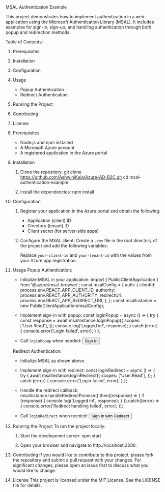 MSAL Authentication Example

This project demonstrates how to implement authentication in a web application using the Microsoft Authentication Library (MSAL). It includes examples for sign-in, sign-up, and handling authentication through both popup and redirection methods.

Table of Contents:
1. Prerequisites
2. Installation
3. Configuration
4. Usage
   - Popup Authentication
   - Redirect Authentication
5. Running the Project
6. Contributing
7. License

1. Prerequisites
   - Node.js and npm installed
   - A Microsoft Azure account
   - A registered application in the Azure portal

2. Installation
   1. Clone the repository:
      git clone https://github.com/AshwiniKala/Azure-AD-B2C.git
      cd msal-authentication-example

   2. Install the dependencies:
      npm install

3. Configuration
   1. Register your application in the Azure portal and obtain the following:
      - Application (client) ID
      - Directory (tenant) ID
      - Client secret (for server-side apps)

   2. Configure the MSAL client:
      Create a `.env` file in the root directory of the project and add the following variables:
     
      Replace `your-client-id` and `your-tenant-id` with the values from your Azure app registration.

4. Usage
   Popup Authentication:
   - Initialize MSAL in your application:
     import { PublicClientApplication } from '@azure/msal-browser';
     const msalConfig = {
       auth: {
         clientId: process.env.REACT_APP_CLIENT_ID,
         authority: process.env.REACT_APP_AUTHORITY,
         redirectUri: process.env.REACT_APP_REDIRECT_URI,
       },
     };
     const msalInstance = new PublicClientApplication(msalConfig);

   - Implement sign-in with popup:
     const loginPopup = async () => {
       try {
         const response = await msalInstance.loginPopup({
           scopes: ['User.Read'],
         });
         console.log('Logged in!', response);
       } catch (error) {
         console.error('Login failed', error);
       }
     };

   - Call `loginPopup` when needed:
     <button onClick={loginPopup}>Sign In</button>

   Redirect Authentication:
   - Initialize MSAL as shown above.

   - Implement sign-in with redirect:
     const loginRedirect = async () => {
       try {
         await msalInstance.loginRedirect({
           scopes: ['User.Read'],
         });
       } catch (error) {
         console.error('Login failed', error);
       }
     };

   - Handle the redirect callback:
     msalInstance.handleRedirectPromise().then((response) => {
       if (response) {
         console.log('Logged in!', response);
       }
     }).catch((error) => {
       console.error('Redirect handling failed', error);
     });

   - Call `loginRedirect` when needed:
     <button onClick={loginRedirect}>Sign In with Redirect</button>

5. Running the Project
   To run the project locally:
   1. Start the development server:
      npm start

   2. Open your browser and navigate to http://localhost:3000.

6. Contributing
   If you would like to contribute to this project, please fork the repository and submit a pull request with your changes. For significant changes, please open an issue first to discuss what you would like to change.

7. License
   This project is licensed under the MIT License. See the LICENSE file for details.
